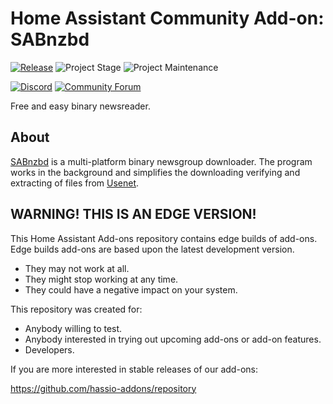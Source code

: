 # Home Assistant Community Add-on: SABnzbd

[![Release][release-shield]][release] ![Project Stage][project-stage-shield] ![Project Maintenance][maintenance-shield]

[![Discord][discord-shield]][discord] [![Community Forum][forum-shield]][forum]

Free and easy binary newsreader.

## About

[SABnzbd] is a multi-platform binary newsgroup downloader. The program works in
the background and simplifies the downloading verifying and extracting of files
from [Usenet].

[SABnzbd]: https://sabnzbd.org/
[Usenet]: http://en.wikipedia.org/wiki/Usenet

## WARNING! THIS IS AN EDGE VERSION!

This Home Assistant Add-ons repository contains edge builds of add-ons.
Edge builds add-ons are based upon the latest development version.

- They may not work at all.
- They might stop working at any time.
- They could have a negative impact on your system.

This repository was created for:

- Anybody willing to test.
- Anybody interested in trying out upcoming add-ons or add-on features.
- Developers.

If you are more interested in stable releases of our add-ons:

<https://github.com/hassio-addons/repository>

[discord-shield]: https://img.shields.io/discord/330944238910963714.svg
[discord]: https://discord.gg/c5DvZ4e
[forum-shield]: https://img.shields.io/badge/community-forum-brightgreen.svg
[forum]: https://community.home-assistant.io/t/?u=frenck
[maintenance-shield]: https://img.shields.io/maintenance/yes/2025.svg
[project-stage-shield]: https://img.shields.io/badge/project%20stage-experimental-yellow.svg
[release-shield]: https://img.shields.io/badge/version-94b964e-blue.svg
[release]: https://github.com/hassio-addons/addon-sabnzbd/tree/94b964e